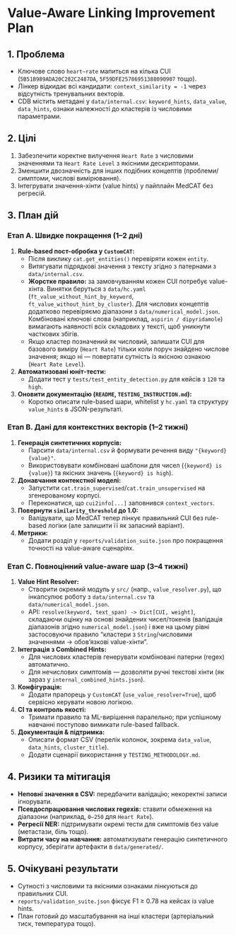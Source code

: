 # Value-Aware Linking Improvement Plan

## 1. Проблема
- Ключове слово `heart~rate` мапиться на кілька CUI (`5B51B989ADA20C282C2487DA`, `5F59DFE25786951388090907` тощо).
- Лінкер відкидає всі кандидати: `context_similarity = -1` через відсутність тренувальних векторів.
- CDB містить метадані у `data/internal.csv`: `keyword_hints`, `data_value`, `data_hints`, ознаки належності до кластерів із числовими параметрами.

## 2. Цілі
1. Забезпечити коректне вилучення `Heart Rate` з числовими значеннями та `Heart Rate Level` з якісними дескрипторами.
2. Зменшити двозначність для інших подібних концептів (проблеми/симптоми, числові вимірювання).
3. Інтегрувати значення-хінти (value hints) у пайплайн MedCAT без регресій.

## 3. План дій

### Етап A. Швидке покращення (1–2 дні)
1. **Rule-based пост-обробка у `CustomCAT`:**
   - Після виклику `cat.get_entities()` перевіряти кожен `entity`.
   - Витягувати підрядкові значення з тексту згідно з патернами з `data/internal.csv`.
   - **Жорстке правило:** за замовчуванням кожен CUI потребує value-хінта. Винятки беруться з `data/hc.yaml` (`ft_value_without_hint_by_keyword`, `ft_value_without_hint_by_cluster`). Для числових концептів додатково перевіряємо діапазони з `data/numerical_model.json`. Комбіновані ключові слова (наприклад, `aspirin / dipyridamole`) вимагають наявності всіх складових у тексті, щоб уникнути часткових збігів.
   - Якщо кластер позначений як числовий, залишати CUI для базового виміру (`Heart Rate`) тільки коли поруч знайдено числове значення; якщо ні — повертати сутність із якісною ознакою (`Heart Rate Level`).
2. **Автоматизовані юніт‑тести:**
   - Додати тест у `tests/test_entity_detection.py` для кейсів з `120` та `high`.
3. **Оновити документацію (`README`, `TESTING_INSTRUCTION.md`):**
   - Коротко описати rule-based шари, whitelist у `hc.yaml` та структуру `value_hints` в JSON-результаті.

### Етап B. Дані для контекстних векторів (1–2 тижні)
1. **Генерація синтетичних корпусів:**
   - Парсити `data/internal.csv` й формувати речення виду `"{keyword} {value}"`.
   - Використовувати комбіновані шаблони для чисел (`{keyword} is {value}`) та якісних значень (`{keyword} is high`).
2. **Донавчання контекстної моделі:**
   - Запустити `cat.train_supervised`/`cat.train_unsupervised` на згенерованому корпусі.
   - Переконатися, що `cui2info[...]` заповнився `context_vectors`.
3. **Повернути `similarity_threshold` до 1.0:**
   - Валідувати, що MedCAT тепер лінкує правильний CUI без rule-based логіки (але залишити її як запасний варіант).
4. **Метрики:**
   - Додати розділ у `reports/validation_suite.json` про покращення точності на value-aware сценаріях.

### Етап C. Повноцінний value-aware шар (3–4 тижні)
1. **Value Hint Resolver:**
   - Створити окремий модуль у `src/` (напр., `value_resolver.py`), що інкапсулює роботу з `data/internal.csv` та `data/numerical_model.json`.
   - API: `resolve(keyword, text_span) -> Dict[CUI, weight]`, складаючи оцінку на основі знайдених чисел/токенів (валідація діапазонів згідно `numerical_model.json`) і вже на цьому рівні застосовуючи правило “кластери з `String`/числовими значеннями → обов’язкові value-хінти”.
2. **Інтеграція з Combined Hints:**
   - Для числових кластерів генерувати комбіновані патерни (regex) автоматично.
   - Для нечислових симптомів — дозволяти ручні текстові хінти (як зараз у `internal_combined_hints.json`).
3. **Конфігурація:**
   - Додати прапорець у `CustomCAT` (`use_value_resolver=True`), щоб сервісно керувати новою логікою.
4. **CI та контроль якості:**
   - Тримати правило та ML-вирішення паралельно; при успішному навчанні поступово вимикати rule-based fallback.
5. **Документація & підтримка:**
   - Описати формат CSV (перелік колонок, зокрема `data_value`, `data_hints`, `cluster_title`).
   - Додати сценарії використання у `TESTING_METHODOLOGY.md`.

## 4. Ризики та мітигація
- **Неповні значення в CSV:** передбачити валідацію; некоректні записи ігнорувати.
- **Псевдоспрацювання числових regexів:** ставити обмеження на діапазони (наприклад, `0–250` для `Heart Rate`).
- **Регресії NER:** підтримувати окремі тести для симптомів без value (метастази, біль тощо).
- **Витрати часу на навчання:** автоматизувати генерацію синтетичного корпусу, зберігати артефакти в `data/generated/`.

## 5. Очікувані результати
- Сутності з числовими та якісними ознаками лінкуються до правильних CUI.
- `reports/validation_suite.json` фіксує F1 ≥ 0.78 на кейсах із value hints.
- План готовий до масштабування на інші кластери (артеріальний тиск, температура тощо).
